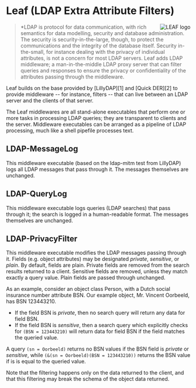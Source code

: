 # Leaf (LDAP Extra Attribute Filters)

<img alt="LEAF logo" src="leaf-logo.png" style="float: right;"/>

> *LDAP is protocol for data communication, with rich semantics for data
> modelling, security and database administration.  The security is
> security-in-the-large, though, to protect the communications and
> the integrity of the database itself.  Security in-the-small, for
> instance dealing with the privacy of individual attributes, is not
> a concern for most LDAP servers.  Leaf adds LDAP middleware; a
> man-in-the-middle LDAP proxy server that can filter queries and
> responses to ensure the privacy or confidentiality of the attributes
> passing through the middleware.

Leaf builds on the base provided by [LillyDAP][1] and [Quick DER][2]
to provide middleware -- for instance, filters -- that can live between
an LDAP server and the clients of that server.

The Leaf middlewares are all stand-alone executables that perform one
or more tasks in processing LDAP queries; they are transparent to clients
and the server. Middleware executables can be arranged as a pipeline of
LDAP processing, much like a shell pipefile processes text.

## LDAP-MessageLog ##

This middleware executable (based on the ldap-mitm test from LillyDAP)
logs all LDAP messages that pass through it. The messages themselves
are unchanged.

## LDAP-QueryLog ##

This middleware executable logs queries (LDAP searches) that pass through
it; the search is logged in a human-readable format. The messages themselves
are unchanged.

## LDAP-PrivacyFilter ##

This middleware executable modifies the LDAP messages passing through it.
Fields (e.g. object attributes) may be designated *private*, *sensitive*,
or *plain*. By default, fields are plain. Private fields are removed from
the search results returned to a client. Sensitive fields are removed,
unless they match exactly a query value. Plain fields are passed through
unchanged.

As an example, consider an object class Person, with a Dutch social insurance
number attribute BSN. Our example object, Mr. Vincent Oorbeeld, has BSN
123443210.

 - If the field BSN is *private*, then no search query will return any
   data for field BSN.
 - If the field BSN is *sensitive*, then a search query which explicitly
   checks for `(BSN = 123443210)` will return data for field BSN if the
   field matches the queried value.

A query `(sn = Oorbeeld)` returns no BSN values if the BSN field is
*private* or *sensitive*, while `(&(sn = Oorbeeld)(BSN = 123443210))`
returns the BSN value if is is equal to the queried value.

Note that the filtering happens only on the data returned to the client,
and that this filtering may break the schema of the object data returned.


